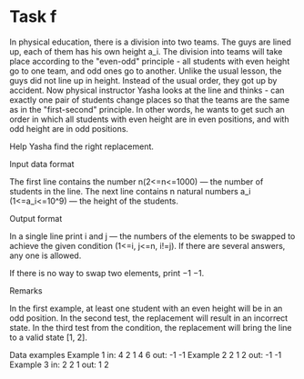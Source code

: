 <!-- ENGLISH -->
# Task f

In physical education, there is a division into two teams. The guys are lined up, each of them has his own height a_i.
The division into teams will take place according to the "even-odd" principle - all students with even height go to one team, and odd ones go to another.
Unlike the usual lesson, the guys did not line up in height. Instead of the usual order, they got up by accident. Now physical instructor Yasha looks at the line and thinks - can exactly one pair of students change places so that the teams are the same as in the "first-second" principle. In other words, he wants to get such an order in which all students with even height are in even positions, and with odd height are in odd positions.

Help Yasha find the right replacement.

Input data format

The first line contains the number n(2<=n<=1000) — the number of students in the line.
The next line contains n natural numbers a_i (1<=a_i<=10^9) — the height of the students.

Output format

In a single line print i and j — the numbers of the elements to be swapped to achieve the given condition (1<=i, j<=n, i!=j). If there are several answers, any one is allowed.

If there is no way to swap two elements, print −1 −1.

Remarks

In the first example, at least one student with an even height will be in an odd position.
In the second test, the replacement will result in an incorrect state.
In the third test from the condition, the replacement will bring the line to a valid state [1, 2].

Data examples
Example 1
in:
4
2 1 4 6
out:
-1 -1
Example 2
2
1 2
out:
-1 -1
Example 3
in:
2
2 1
out:
1 2